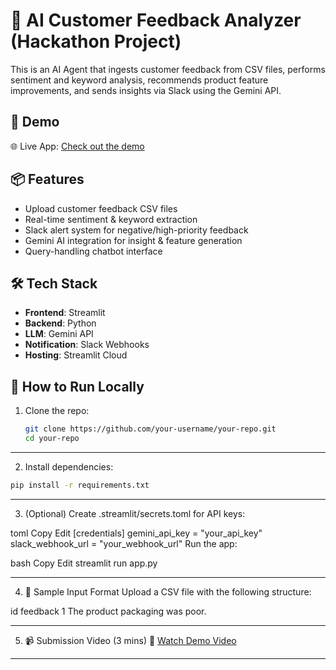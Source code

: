 # 🧠 AI Customer Feedback Analyzer (Hackathon Project)

This is an AI Agent that ingests customer feedback from CSV files, performs sentiment and keyword analysis, recommends product feature improvements, and sends insights via Slack using the Gemini API.

## 🚀 Demo
🌐 Live App: [Check out the demo](https://ai-agent-for-customer-feedback-ko7n9fk7pvz6pkcnaycw2r.streamlit.app)

## 📦 Features
- Upload customer feedback CSV files
- Real-time sentiment & keyword extraction
- Slack alert system for negative/high-priority feedback
- Gemini AI integration for insight & feature generation
- Query-handling chatbot interface

## 🛠️ Tech Stack
- **Frontend**: Streamlit
- **Backend**: Python
- **LLM**: Gemini API
- **Notification**: Slack Webhooks
- **Hosting**: Streamlit Cloud

## 📁 How to Run Locally

1. Clone the repo:
   ```bash
   git clone https://github.com/your-username/your-repo.git
   cd your-repo
   ```
---
2. Install dependencies:
```bash
pip install -r requirements.txt
```
---

3. (Optional) Create .streamlit/secrets.toml for API keys:

toml
Copy
Edit
[credentials]
gemini_api_key = "your_api_key"
slack_webhook_url = "your_webhook_url"
Run the app:

bash
Copy
Edit
streamlit run app.py

---

4. 📝 Sample Input Format
Upload a CSV file with the following structure:

id	feedback
1	The product packaging was poor.

---

5. 📹 Submission Video (3 mins)
🎥 [Watch Demo Video](https://www.youtube.com/watch?v=dQw4w9WgXcQ](https://youtu.be/8pSmz6AvHS8))

---
